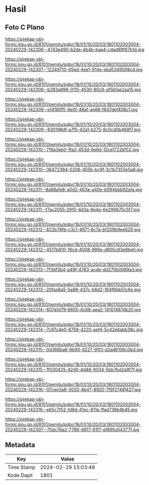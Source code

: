 # Hasil

## Foto C Plano

https://sirekap-obj-formc.kpu.go.id/8101/pemilu/pdpr/18/01/10/20/03/1801102003004-20240229-142306--4743e490-b2de-4b4b-baa4-cdad89f87b1d.jpg

https://sirekap-obj-formc.kpu.go.id/8101/pemilu/pdpr/18/01/10/20/03/1801102003004-20240229-142307--12249710-45ed-4ee1-914e-ebd5349598cd.jpg

https://sirekap-obj-formc.kpu.go.id/8101/pemilu/pdpr/18/01/10/20/03/1801102003004-20240229-142308--b283a998-0115-4530-80c9-af5bfae2aa15.jpg

https://sirekap-obj-formc.kpu.go.id/8101/pemilu/pdpr/18/01/10/20/03/1801102003004-20240229-142309--e14180f5-9e0f-48af-ae88-f847def408c1.jpg

https://sirekap-obj-formc.kpu.go.id/8101/pemilu/pdpr/18/01/10/20/03/1801102003004-20240229-142309--830198df-a7f5-42a1-b275-8c0cd0b469f7.jpg

https://sirekap-obj-formc.kpu.go.id/8101/pemilu/pdpr/18/01/10/20/03/1801102003004-20240229-142310--716a3eb0-1fa2-453d-8e6d-12ce1722bf52.jpg

https://sirekap-obj-formc.kpu.go.id/8101/pemilu/pdpr/18/01/10/20/03/1801102003004-20240229-142310--36472384-0206-455b-bc9f-3c1b7353e5a8.jpg

https://sirekap-obj-formc.kpu.go.id/8101/pemilu/pdpr/18/01/10/20/03/1801102003004-20240229-142311--8a88afe8-a0d2-463a-a40e-b094bbb92afa.jpg

https://sirekap-obj-formc.kpu.go.id/8101/pemilu/pdpr/18/01/10/20/03/1801102003004-20240229-142311--f7ac2055-2910-4d3a-8e4e-6e299675c5f7.jpg

https://sirekap-obj-formc.kpu.go.id/8101/pemilu/pdpr/18/01/10/20/03/1801102003004-20240229-142312--822b78fb-c3c1-4971-8c7a-bf209b9ee629.jpg

https://sirekap-obj-formc.kpu.go.id/8101/pemilu/pdpr/18/01/10/20/03/1801102003004-20240229-142312--4517b810-16cd-4008-999e-d805c83e6be0.jpg

https://sirekap-obj-formc.kpu.go.id/8101/pemilu/pdpr/18/01/10/20/03/1801102003004-20240229-142313--7f3df3b4-a49f-4763-acde-dd270b0089a3.jpg

https://sirekap-obj-formc.kpu.go.id/8101/pemilu/pdpr/18/01/10/20/03/1801102003004-20240229-142313--20fae8a5-5a88-437c-b6d2-164f6bb51c6e.jpg

https://sirekap-obj-formc.kpu.go.id/8101/pemilu/pdpr/18/01/10/20/03/1801102003004-20240229-142314--607a1d79-6655-4c68-aea2-14101487db20.jpg

https://sirekap-obj-formc.kpu.go.id/8101/pemilu/pdpr/18/01/10/20/03/1801102003004-20240229-142314--7c97c4e0-8759-4220-aef4-5c42e6abb38c.jpg

https://sirekap-obj-formc.kpu.go.id/8101/pemilu/pdpr/18/01/10/20/03/1801102003004-20240229-142315--0d366ba6-6b93-4227-91f3-d2ad6106c0bd.jpg

https://sirekap-obj-formc.kpu.go.id/8101/pemilu/pdpr/18/01/10/20/03/1801102003004-20240229-142315--1f030425-42d0-4d46-9034-5bb7bd2a9f7f.jpg

https://sirekap-obj-formc.kpu.go.id/8101/pemilu/pdpr/18/01/10/20/03/1801102003004-20240229-142316--07cee3a8-3033-4b47-8920-7f9f2746f427.jpg

https://sirekap-obj-formc.kpu.go.id/8101/pemilu/pdpr/18/01/10/20/03/1801102003004-20240229-142316--e65c7f52-fd8d-41ec-811a-ffad738b4b45.jpg

https://sirekap-obj-formc.kpu.go.id/8101/pemilu/pdpr/18/01/10/20/03/1801102003004-20240229-142307--75dc76a2-7786-4817-81f7-ef895a54377f.jpg


## Metadata

| Key        | Value               |
| ---------- | ------------------- |
| Time Stamp | 2024-02-29 15:03:48 |
| Kode Dapil | 1801                |




